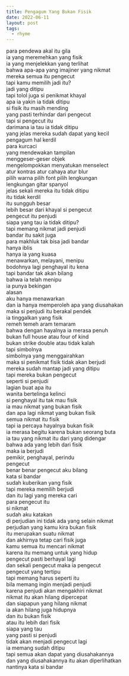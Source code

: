 ```yaml
---
title: Pengagum Yang Bukan Fisik
date: 2022-06-11
layout: post
tags:  
  - rhyme
---
```


<div>para pendewa akal itu gila</div><div>ia yang meremehkan yang fisik</div><div>ia yang menjelekkan yang terlihat</div><div>bahwa apa-apa yang imajiner yang nikmat</div><div>mereka semua itu pengecut</div><div>tapi kamu memilih jadi itu?</div><div>jadi yang ditipu</div><div>tapi tolol juga si penikmat khayal</div><div>apa ia yakin ia tidak ditipu</div><div>si fisik itu masih mending</div><div>yang pasti terhindar dari pengecut</div><div>tapi si pengecut itu</div><div>darimana ia tau ia tidak ditipu</div><div>yang jelas mereka sudah dapat yang kecil</div><div>pengagum hal kerdil</div><div>para kurcaci</div><div>yang mendewakan tampilan</div><div>menggeser-geser objek</div><div>mengelompokkan menyatukan menselect</div><div>atur kontras atur cahaya atur blur</div><div>pilih warna pilih font pilih lengkungan</div><div>lengkungan gitar spanyol</div><div>jelas sekali mereka itu tidak ditipu</div><div>itu tidak kerdil</div><div>itu sungguh besar</div><div>lebih besar dari khayal si pengecut</div><div>pengecut itu penjudi</div><div>siapa yang tau ia tidak ditipu?</div><div>tapi memang nikmat jadi penjudi</div><div>bandar itu sakit juga</div><div>para makhluk tak bisa jadi bandar</div><div>hanya iblis</div><div>hanya ia yang kuasa</div><div>menawarkan, melayani, menipu</div><div>bodohnya lagi penghayal itu kena</div><div>tapi bandar tak akan bilang</div><div>bahwa ia telah menipu</div><div>ia punya bekingan</div><div>alasan</div><div>aku hanya menawarkan</div><div>dan ia hanya memperoleh apa yang diusahakan</div><div>maka si penjudi itu berakal pendek</div><div>ia tinggalkan yang fisik</div><div>remeh temeh aram temaram</div><div>bahwa dengan hayalnya ia merasa penuh</div><div>bukan full house atau four of kind</div><div>bukan strike double atau tidak kalah</div><div>tapi simbolnya</div><div>simbolnya yang menggairahkan</div><div>maka si penikmat fisik tidak akan berjudi</div><div>mereka sudah mantap jadi yang ditipu</div><div>tapi mereka bukan pengecut</div><div>seperti si penjudi</div><div>lagian buat apa itu</div><div>wanita bertelinga kelinci</div><div>si penghayal itu tak mau fisik</div><div>ia mau nikmat yang bukan fisik</div><div>dan apa lagi nikmat yang bukan fisik</div><div>semua nikmat itu fisik</div><div>tapi ia percaya hayalnya bukan fisik</div><div>ia merasa begitu karena bukan seorang buta</div><div>ia tau yang nikmat itu dari yang didengar</div><div>bahwa ada yang lebih dari fisik</div><div>maka ia berjudi</div><div>pemikir, penghayal, perindu</div><div>pengecut</div><div>benar benar pengecut aku bilang</div><div>kata si bandar</div><div>sudah kuberikan yang fisik</div><div>tapi mereka memilih berjudi</div><div>dan itu lagi yang mereka cari</div><div>para pengecut itu</div><div>si nikmat</div><div>sudah aku katakan</div><div>di perjudian ini tidak ada yang selain nikmat</div><div>perjudian yang kamu kira bukan fisik</div><div>itu merupakan suatu nikmat</div><div>dan akhirnya tetap cari fisik juga</div><div>kamu semua itu mencari nikmat</div><div>karena itu memang untuk yang hidup</div><div>pengecut pasti berhayal lagi</div><div>dan sekali pengecut maka ia pengecut</div><div>pengecut yang tertipu</div><div>tapi memang harus seperti itu</div><div>bila memang ingin menjadi penjudi</div><div>karena penjudi akan mengakhiri nikmat</div><div>nikmat itu akan hilang dipercepat</div><div>dan siapapun yang hilang nikmat</div><div>ia akan hilang juga hidupnya</div><div>dan itu bukan fisik</div><div>atau itu lebih dari fisik</div><div>siapa yang tau</div><div>yang pasti si penjudi</div><div>tidak akan menjadi pengecut lagi</div><div>ia memang sudah ditipu</div><div>tapi semua akan dapat yang diusahakannya</div><div>dan yang diusahakannya itu akan diperlihatkan</div><div>nantinya kata si bandar</div><div><br /></div>

